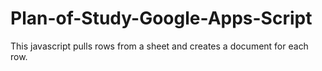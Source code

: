 # Plan-of-Study-Google-Apps-Script
This javascript pulls rows from a sheet and creates a document for each row.
